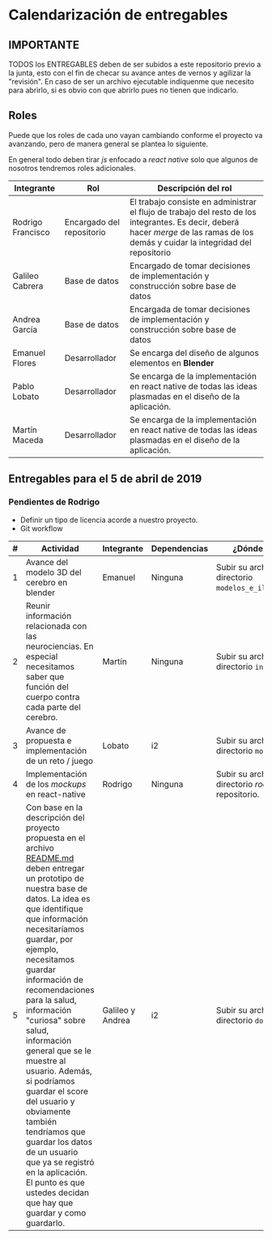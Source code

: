 # Calendarización de entregables 

## IMPORTANTE

TODOS los ENTREGABLES deben de ser subidos a este repositorio previo a la junta, esto con el fin de checar su avance antes de vernos y agilizar la "revisión". En caso de ser un archivo ejecutable indíquenme que necesito para abrirlo, si es obvio con que abrirlo pues no tienen que indicarlo.

## Roles

Puede que los roles de cada uno vayan cambiando conforme el proyecto va avanzando, pero de manera general se plantea lo siguiente.

En general todo deben tirar *js* enfocado a *react native* solo que algunos de nosotros tendremos roles adicionales.

| Integrante        | Rol                       | Descripción del rol                                          |
| ----------------- | ------------------------- | ------------------------------------------------------------ |
| Rodrigo Francisco | Encargado del repositorio | El trabajo consiste en administrar el flujo de trabajo del resto de los integrantes. Es decir, deberá hacer *merge* de las ramas de los demás y cuidar la integridad del repositorio |
| Galileo Cabrera   | Base de datos             | Encargado de tomar decisiones de implementación y construcción sobre base de datos |
| Andrea García     | Base de datos             | Encargada de tomar decisiones de implementación y construcción sobre base de datos |
| Emanuel Flores    | Desarrollador             | Se encarga del diseño de algunos elementos en **Blender**    |
| Pablo Lobato      | Desarrollador             | Se encarga de la implementación en react native de todas las ideas plasmadas en el diseño de la aplicación. |
| Martín Maceda     | Desarrollador             | Se encarga de la implementación en react native de todas las ideas plasmadas en el diseño de la aplicación. |

## Entregables para el 5 de abril de 2019

### Pendientes de Rodrigo

* Definir un tipo de licencia acorde a nuestro proyecto.
* Git workflow

| #    | Actividad                                                    | Integrante       | Dependencias | ¿Dónde subirlo?                                            |
| ---- | ------------------------------------------------------------ | ---------------- | ------------ | ---------------------------------------------------------- |
| 1    | Avance del modelo 3D del cerebro en blender                  | Emanuel          | Ninguna      | Subir su archivo al directorio `modelos_e_ilustraciones`.  |
| 2    | Reunir información relacionada con las neurociencias. En especial necesitamos saber que función del cuerpo contra cada parte del cerebro. | Martín           | Ninguna      | Subir su archivo al directorio `investigacion`.            |
| 3    | Avance de propuesta e implementación de un reto / juego      | Lobato           | i2           | Subir su archivo al directorio `modulos`.                  |
| 4    | Implementación de los *mockups* en react-native              | Rodrigo          | Ninguna      | Subir su archivo al directorio *root* de este repositorio. |
| 5    | Con base en la descripción del proyecto propuesta en el archivo [README.md](../README.md) deben entregar un prototipo de nuestra base de datos. La idea es que identifique que información necesitaríamos guardar, por ejemplo, necesitamos guardar información de recomendaciones para la salud, información "curiosa" sobre salud, información general que se le muestre al usuario. Además, si podríamos guardar el score del usuario y obviamente también tendríamos que guardar los datos de un usuario que ya se registró en la aplicación. El punto es que ustedes decidan que hay que guardar y como guardarlo. | Galileo y Andrea | i2           | Subir su archivo al directorio `documentacion`.            |
